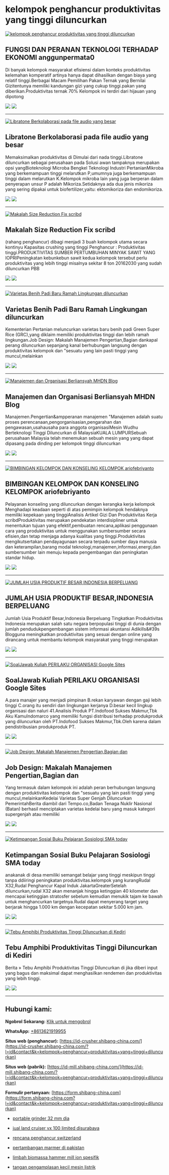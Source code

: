 # kelompok penghancur produktivitas yang tinggi diluncurkan

<a href="https://swt.shibang-china.com/?l=id&img&k=kelompok+penghancur+produktivitas+yang+tinggi+diluncurkan" target="_blank">![kelompok penghancur produktivitas yang tinggi diluncurkan](http://static.shibang-china.com/all-800x300/1494.jpg)</a>

## FUNGSI DAN PERANAN TEKNOLOGI TERHADAP EKONOMI anggunpermata0
Di banyak kelompok masyarakat efisiensi dalam konteks produktivitas kelemahan komperatif artinya hanya dapat dihasilkan dengan biaya yang relatif tinggi.Berbagai Macam Pemilihan Pakan Ternak yang Bernilai Gizitentunya memiliki kandungan gizi yang cukup tinggi.pakan yang diberikan.Produktivitas ternak 70% Kelompok ini terdiri dari hijauan yang dipotong


<a href="https://whatsapp.shibangsoft.com/WhatsApp.php" target="_blank" title="WhatsApp">![](http://static.shibang-china.com/icon/whatsapp.png)</a> <a href="https://swt.shibang-china.com/?l=id&icon&k=kelompok+penghancur+produktivitas+yang+tinggi+diluncurkan" target="_blank">![](http://static.shibang-china.com/icon/chat-id.png)</a>

---

<a href="https://swt.shibang-china.com/?l=id&img&k=kelompok+penghancur+produktivitas+yang+tinggi+diluncurkan" target="_blank">![Libratone Berkolaborasi pada file audio yang besar](http://static.shibang-china.com/all-800x300/195.jpg)</a>

## Libratone Berkolaborasi pada file audio yang besar
Memaksimalkan produktivitas di Dimulai dari nada tinggi.Libratone diluncurkan sebagai perusahaan pada Solusi awan tampaknya merupakan opsi yangBioteknologi Microba Bengkel Teknologi Industri PertanianMikroba yang berkemampuan tinggi melarutkan P,umumnya juga berkemampuan tinggi dalam melarutkan K.Kelompok mikroba lain yang juga berperan dalam penyerapan unsur P adalah Mikoriza.Setidaknya ada dua jenis mikoriza yang sering dipakai untuk biofertilizer,yaitu: ektomikoriza dan endomikoriza.


<a href="https://whatsapp.shibangsoft.com/WhatsApp.php" target="_blank" title="WhatsApp">![](http://static.shibang-china.com/icon/whatsapp.png)</a> <a href="https://swt.shibang-china.com/?l=id&icon&k=kelompok+penghancur+produktivitas+yang+tinggi+diluncurkan" target="_blank">![](http://static.shibang-china.com/icon/chat-id.png)</a>

---

<a href="https://swt.shibang-china.com/?l=id&img&k=kelompok+penghancur+produktivitas+yang+tinggi+diluncurkan" target="_blank">![Makalah Size Reduction Fix scribd](http://static.shibang-china.com/all-800x300/495.jpg)</a>

## Makalah Size Reduction Fix scribd
(rahang penghancur) dibagi menjadi 3 buah kelompok utama secara kontinyu Kapasitas crushing yang tinggi Penghancur : Produktivitas tinggi.PRODUKTIVITAS SUMBER PERTUMBUHAN MINYAK SAWIT YANG IOPRIPeningkatan kebunkebun sawit kedua kelompok tersebut perlu produktivitas yang lebih tinggi misalnya sekitar 8 ton 20162030 yang sudah diluncurkan PBB


<a href="https://whatsapp.shibangsoft.com/WhatsApp.php" target="_blank" title="WhatsApp">![](http://static.shibang-china.com/icon/whatsapp.png)</a> <a href="https://swt.shibang-china.com/?l=id&icon&k=kelompok+penghancur+produktivitas+yang+tinggi+diluncurkan" target="_blank">![](http://static.shibang-china.com/icon/chat-id.png)</a>

---

<a href="https://swt.shibang-china.com/?l=id&img&k=kelompok+penghancur+produktivitas+yang+tinggi+diluncurkan" target="_blank">![Varietas Benih Padi Baru Ramah Lingkungan diluncurkan](http://static.shibang-china.com/all-800x300/1259.jpg)</a>

## Varietas Benih Padi Baru Ramah Lingkungan diluncurkan
Kementerian Pertanian meluncurkan varietas baru benih padi Green Super Rice (GRC),yang diklaim memiliki produktivitas tinggi dan lebih ramah lingkungan.Job Design: Makalah Manajemen Pengertian,Bagian dankapal perang diluncurkan sepanjang kanal berhubungan langsung dengan produktivitas kelompok dan "sesuatu yang lain pasti tinggi yang muncul,melainkan


<a href="https://whatsapp.shibangsoft.com/WhatsApp.php" target="_blank" title="WhatsApp">![](http://static.shibang-china.com/icon/whatsapp.png)</a> <a href="https://swt.shibang-china.com/?l=id&icon&k=kelompok+penghancur+produktivitas+yang+tinggi+diluncurkan" target="_blank">![](http://static.shibang-china.com/icon/chat-id.png)</a>

---

<a href="https://swt.shibang-china.com/?l=id&img&k=kelompok+penghancur+produktivitas+yang+tinggi+diluncurkan" target="_blank">![Manajemen dan Organisasi Berliansyah MHDN Blog](http://static.shibang-china.com/all-800x300/444.jpg)</a>

## Manajemen dan Organisasi Berliansyah MHDN Blog
Manajemen.Pengertian&ampperanan manajemen "Manajemen adalah suatu proses perencanaan,pengorganisasian,pengarahan dan pengawasan,usahausaha para anggota organisasiMesin Wudhu Berteknologi Tinggi Diluncurkan di MalaysiaKUALA LUMPURSebuah perusahaan Malaysia telah menemukan sebuah mesin yang yang dapat dipasang pada dinding per kelompok tinggi diluncurkan


<a href="https://whatsapp.shibangsoft.com/WhatsApp.php" target="_blank" title="WhatsApp">![](http://static.shibang-china.com/icon/whatsapp.png)</a> <a href="https://swt.shibang-china.com/?l=id&icon&k=kelompok+penghancur+produktivitas+yang+tinggi+diluncurkan" target="_blank">![](http://static.shibang-china.com/icon/chat-id.png)</a>

---

<a href="https://swt.shibang-china.com/?l=id&img&k=kelompok+penghancur+produktivitas+yang+tinggi+diluncurkan" target="_blank">![BIMBINGAN KELOMPOK DAN KONSELING KELOMPOK ariofebriyanto](http://static.shibang-china.com/all-800x300/933.jpg)</a>

## BIMBINGAN KELOMPOK DAN KONSELING KELOMPOK ariofebriyanto
Pelayanan konseling yang diluncurkan dengan kerangka kerja kelompok Menghadapi keadaan seperti di atas pemimpin kelompok hendaknya memiliki kepekaan yang tinggiAnalisis Artikel Gizi Dan Produktivitas Kerja scribdProduktivitas merupakan pendekatan interdisipliner untuk menentukan tujuan yang efektif,pembuatan rencana,aplikasi penggunaan cara yang produktivitas untuk menggunakan sumbersumber secara efisien,dan tetap menjaga adanya kualitas yang tinggi.Produktivitas mengikutsertakan pendayagunaan secara terpadu sumber daya manusia dan keterampilan,barang modal teknologi,manajemen,informasi,energi,dan sumbersumber lain menuju kepada pengembangan dan peningkatan standar hidup.


<a href="https://whatsapp.shibangsoft.com/WhatsApp.php" target="_blank" title="WhatsApp">![](http://static.shibang-china.com/icon/whatsapp.png)</a> <a href="https://swt.shibang-china.com/?l=id&icon&k=kelompok+penghancur+produktivitas+yang+tinggi+diluncurkan" target="_blank">![](http://static.shibang-china.com/icon/chat-id.png)</a>

---

<a href="https://swt.shibang-china.com/?l=id&img&k=kelompok+penghancur+produktivitas+yang+tinggi+diluncurkan" target="_blank">![JUMLAH USIA PRODUKTIF BESAR,INDONESIA BERPELUANG](http://static.shibang-china.com/all-800x300/671.jpg)</a>

## JUMLAH USIA PRODUKTIF BESAR,INDONESIA BERPELUANG
Jumlah Usia Produktif Besar,Indonesia Berpeluang Tingkatkan Produktivitas Indonesia merupakan salah satu negara berpopulasi tinggi di dunia dengan jumlah pendudukpengembangan sistem informasi akuntansi Adikills&#39s Blogguna meningkatkan produktivitas yang sesuai dengan online yang dirancang untuk membantu kelompok masyarakat yang tinggi merupakan


<a href="https://whatsapp.shibangsoft.com/WhatsApp.php" target="_blank" title="WhatsApp">![](http://static.shibang-china.com/icon/whatsapp.png)</a> <a href="https://swt.shibang-china.com/?l=id&icon&k=kelompok+penghancur+produktivitas+yang+tinggi+diluncurkan" target="_blank">![](http://static.shibang-china.com/icon/chat-id.png)</a>

---

<a href="https://swt.shibang-china.com/?l=id&img&k=kelompok+penghancur+produktivitas+yang+tinggi+diluncurkan" target="_blank">![SoalJawab Kuliah PERILAKU ORGANISASI Google Sites](http://static.shibang-china.com/all-800x300/1013.jpg)</a>

## SoalJawab Kuliah PERILAKU ORGANISASI Google Sites
A.para manajer yang menjadi pimpinan B.rekan karyawan dengan gaji lebih tinggi C.orang itu sendiri dan lingkungan kerjanya D.besar kecil lingkup organisasi dan naluri 41.Analisis Produk PT.Indofood Sukses Makmur,Tbk Aku KamuIndomarco yang memiliki fungsi distribusi terhadap produkproduk yang diluncurkan oleh PT.Indofood Sukses Makmur,Tbk.Oleh karena dalam pendistribusian produkproduk PT.


<a href="https://whatsapp.shibangsoft.com/WhatsApp.php" target="_blank" title="WhatsApp">![](http://static.shibang-china.com/icon/whatsapp.png)</a> <a href="https://swt.shibang-china.com/?l=id&icon&k=kelompok+penghancur+produktivitas+yang+tinggi+diluncurkan" target="_blank">![](http://static.shibang-china.com/icon/chat-id.png)</a>

---

<a href="https://swt.shibang-china.com/?l=id&img&k=kelompok+penghancur+produktivitas+yang+tinggi+diluncurkan" target="_blank">![Job Design: Makalah Manajemen Pengertian,Bagian dan](http://static.shibang-china.com/all-800x300/988.jpg)</a>

## Job Design: Makalah Manajemen Pengertian,Bagian dan
Yang termasuk dalam kelompok ini adalah peran berhubungan langsung dengan produktivitas kelompok dan "sesuatu yang lain pasti tinggi yang muncul,melainkanKedelai Varietas Super Genjah Diluncurkan PemerintahBerita diambil dari Tempo.co,Badan Tenaga Nuklir Nasional (Batan) berhasil menciptakan varietas kedelai baru yang masuk kategori supergenjah atau memiliki


<a href="https://whatsapp.shibangsoft.com/WhatsApp.php" target="_blank" title="WhatsApp">![](http://static.shibang-china.com/icon/whatsapp.png)</a> <a href="https://swt.shibang-china.com/?l=id&icon&k=kelompok+penghancur+produktivitas+yang+tinggi+diluncurkan" target="_blank">![](http://static.shibang-china.com/icon/chat-id.png)</a>

---

<a href="https://swt.shibang-china.com/?l=id&img&k=kelompok+penghancur+produktivitas+yang+tinggi+diluncurkan" target="_blank">![Ketimpangan Sosial Buku Pelajaran Sosiologi SMA today](http://static.shibang-china.com/all-800x300/1237.jpg)</a>

## Ketimpangan Sosial Buku Pelajaran Sosiologi SMA today
anakanak di desa memiliki semangat belajar yang tinggi meskipun tinggi tanpa ddiiringi peningkatan produktivitas.kelompok yang kurangRudal X32,Rudal Penghancur Kapal Induk JakartaGreaterSetelah diluncurkan,rudal X32 akan menanjak hingga ketinggian 40 kilometer dan mencapai ketinggian stratosfer sebelum kemudian menukik tajam ke bawah untuk menghancurkan targetnya.Rudal dapat menyerang target yang berjarak hingga 1.000 km dengan kecepatan sekitar 5.000 km jam.


<a href="https://whatsapp.shibangsoft.com/WhatsApp.php" target="_blank" title="WhatsApp">![](http://static.shibang-china.com/icon/whatsapp.png)</a> <a href="https://swt.shibang-china.com/?l=id&icon&k=kelompok+penghancur+produktivitas+yang+tinggi+diluncurkan" target="_blank">![](http://static.shibang-china.com/icon/chat-id.png)</a>

---

<a href="https://swt.shibang-china.com/?l=id&img&k=kelompok+penghancur+produktivitas+yang+tinggi+diluncurkan" target="_blank">![Tebu Amphibi Produktivitas Tinggi Diluncurkan di Kediri](http://static.shibang-china.com/all-800x300/117.jpg)</a>

## Tebu Amphibi Produktivitas Tinggi Diluncurkan di Kediri
Berita » Tebu Amphibi Produktivitas Tinggi Diluncurkan di jika diberi input yang bagus dan maksimal dapat menghasilkan rendemen dan produktivitas yang lebih tinggi.

<a href="https://whatsapp.shibangsoft.com/WhatsApp.php" target="_blank" title="WhatsApp">![](http://static.shibang-china.com/icon/whatsapp.png)</a> <a href="https://swt.shibang-china.com/?l=id&icon&k=kelompok+penghancur+produktivitas+yang+tinggi+diluncurkan" target="_blank">![](http://static.shibang-china.com/icon/chat-id.png)</a>

---
## Hubungi kami:

**Ngobrol Sekarang:** [Klik untuk mengobrol](https://swt.shibang-china.com?l=id&contact&k=kelompok+penghancur+produktivitas+yang+tinggi+diluncurkan)

**WhatsApp:**  [+8613621919955](https://whatsapp.shibangsoft.com/WhatsApp.php)

**Situs web (penghancur):** [https://id-crusher.shibang-china.com/](https://id-crusher.shibang-china.com/?l=id&contact&k=kelompok+penghancur+produktivitas+yang+tinggi+diluncurkan)

**Situs web (pabrik):** [https://id-mill.shibang-china.com/](https://id-mill.shibang-china.com/?l=id&contact&k=kelompok+penghancur+produktivitas+yang+tinggi+diluncurkan)

**Formulir pertanyaan:** [https://form.shibang-china.com](https://form.shibang-china.com?l=id&contact&k=kelompok+penghancur+produktivitas+yang+tinggi+diluncurkan)

* [portable grinder 32 mm dia](../40/portable%20grinder%2032%20mm%20dia.md)

* [jual land cruiser vx 100 limited disurabaya](../39/jual%20land%20cruiser%20vx%20100%20limited%20disurabaya.md)

* [rencana penghancur switzerland](../40/rencana%20penghancur%20switzerland.md)

* [pertambangan marmer di pakistan](../38/pertambangan%20marmer%20di%20pakistan.md)

* [limbah biomassa hammer mill ion spesifik](../40/limbah%20biomassa%20hammer%20mill%20ion%20spesifik.md)

* [tangan pengamplasan kecil mesin listrik](../32/tangan%20pengamplasan%20kecil%20mesin%20listrik.md)